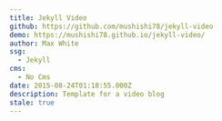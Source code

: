 ```yaml
---
title: Jekyll Video
github: https://github.com/mushishi78/jekyll-video
demo: https://mushishi78.github.io/jekyll-video/
author: Max White
ssg:
  - Jekyll
cms:
  - No Cms
date: 2015-08-24T01:18:55.000Z
description: Template for a video blog
stale: true
---
```

